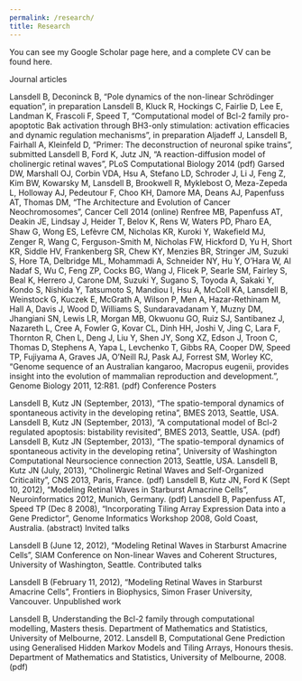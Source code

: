 ```yaml
---
permalink: /research/
title: Research
---
```


You can see my Google Scholar page here, and a complete CV can be found here.

Journal articles

Lansdell B, Deconinck B, “Pole dynamics of the non-linear Schrödinger equation”, in preparation
Lansdell B, Kluck R, Hockings C, Fairlie D, Lee E, Landman K, Frascoli F, Speed T, “Computational model of Bcl-2 family pro-apoptotic Bak activation through BH3-only stimulation: activation efficacies and dynamic regulation mechanisms”, in preparation
Aljadeff J, Lansdell B, Fairhall A, Kleinfeld D, “Primer: The deconstruction of neuronal spike trains”, submitted
Lansdell B, Ford K, Jutz JN, “A reaction-diffusion model of cholinergic retinal waves”, PLoS Computational Biology 2014 (pdf)
Garsed DW, Marshall OJ, Corbin VDA, Hsu A, Stefano LD, Schroder J, Li J, Feng Z, Kim BW, Kowarsky M, Lansdell B, Brookwell R, Myklebost O, Meza-Zepeda L, Holloway AJ, Pedeutour F, Choo KH, Damore MA, Deans AJ, Papenfuss AT, Thomas DM, “The Architecture and Evolution of Cancer Neochromosomes”, Cancer Cell 2014 (online)
Renfree MB, Papenfuss AT, Deakin JE, Lindsay J, Heider T, Belov K, Rens W, Waters PD, Pharo EA, Shaw G, Wong ES, Lefèvre CM, Nicholas KR, Kuroki Y, Wakeﬁeld MJ, Zenger  R, Wang C, Ferguson-Smith M, Nicholas FW, Hickford D, Yu H, Short KR, Siddle HV, Frankenberg SR, Chew KY, Menzies BR, Stringer JM, Suzuki S, Hore TA, Delbridge ML, Mohammadi A, Schneider NY, Hu Y, O’Hara W, Al Nadaf S, Wu C, Feng ZP, Cocks BG, Wang J, Flicek P, Searle SM, Fairley S, Beal K, Herrero J, Carone DM, Suzuki Y, Sugano S, Toyoda A, Sakaki Y, Kondo S, Nishida Y, Tatsumoto S, Mandiou I, Hsu A, McColl KA, Lansdell B, Weinstock G, Kuczek E, McGrath A, Wilson P, Men A, Hazar-Rethinam M, Hall A, Davis J, Wood D, Williams S, Sundaravadanam Y, Muzny DM, Jhangiani SN, Lewis LR, Morgan MB, Okwuonu GO, Ruiz SJ, Santibanez J, Nazareth L, Cree A, Fowler G, Kovar CL, Dinh HH, Joshi V, Jing C, Lara F, Thornton R, Chen L, Deng J, Liu Y, Shen JY, Song XZ, Edson J, Troon C, Thomas D, Stephens A, Yapa L, Levchenko T, Gibbs RA, Cooper DW, Speed TP, Fujiyama A, Graves JA, O’Neill RJ, Pask AJ, Forrest SM, Worley KC, “Genome sequence of an Australian kangaroo, Macropus eugenii, provides insight into the evolution of mammalian reproduction and development.”, Genome Biology 2011, 12:R81. (pdf)
Conference Posters

Lansdell B, Kutz JN (September, 2013), “The spatio-temporal dynamics of spontaneous activity in the developing retina”, BMES 2013, Seattle, USA.
Lansdell B, Kutz JN (September, 2013), “A computational model of Bcl-2 regulated apoptosis: bistability revisited”, BMES 2013, Seattle, USA. (pdf)
Lansdell B, Kutz JN (September, 2013), “The spatio-temporal dynamics of spontaneous activity in the developing retina”, University of Washington Computational Neursocience connection 2013, Seattle, USA.
Lansdell B, Kutz JN (July, 2013), “Cholinergic Retinal Waves and Self-Organized Criticality”, CNS 2013, Paris, France. (pdf)
Lansdell B, Kutz JN, Ford K (Sept 10, 2012), “Modeling Retinal Waves in Starburst Amacrine Cells”, Neuroinformatics 2012, Munich, Germany. (pdf)
Lansdell B, Papenfuss AT, Speed TP (Dec 8 2008), “Incorporating Tiling Array Expression Data into a Gene Predictor”, Genome Informatics Workshop 2008, Gold Coast, Australia. (abstract)
Invited talks

Lansdell B (June 12, 2012), “Modeling Retinal Waves in Starburst Amacrine Cells”, SIAM Conference on Non-linear Waves and Coherent Structures, University of Washington, Seattle.
Contributed talks

Lansdell B (February 11, 2012), “Modeling Retinal Waves in Starburst Amacrine Cells”, Frontiers in Biophysics, Simon Fraser University, Vancouver.
Unpublished work

Lansdell B, Understanding the Bcl-2 family through computational modelling, Masters thesis. Department of Mathematics and Statistics, University of Melbourne, 2012.
Lansdell B, Computational Gene Prediction using Generalised Hidden Markov Models and Tiling Arrays, Honours thesis. Department of Mathematics and Statistics, University of Melbourne, 2008. (pdf)

